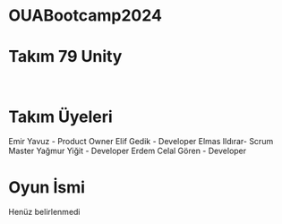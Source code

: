 # OUABootcamp2024
<h1>Takım 79 Unity<br></br></h1>
<h1>Takım Üyeleri</h1>
Emir Yavuz - Product Owner
Elif Gedik - Developer
Elmas Ildırar- Scrum Master
Yağmur Yiğit - Developer
Erdem Celal Gören - Developer
<h1>Oyun İsmi</h1>
Henüz belirlenmedi
